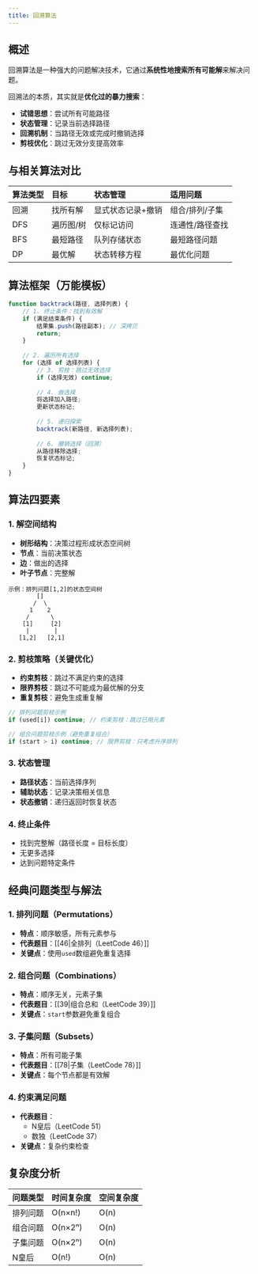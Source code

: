 ```yaml
---
title: 回溯算法
---
```

## 概述

回溯算法是一种强大的问题解决技术，它通过**系统性地搜索所有可能解**来解决问题。

回溯法的本质，其实就是**优化过的暴力搜索**：

- **试错思想**：尝试所有可能路径
- **状态管理**：记录当前选择路径
- **回溯机制**：当路径无效或完成时撤销选择
- **剪枝优化**：跳过无效分支提高效率

## 与相关算法对比

| 算法类型 | 目标      | 状态管理          | 适用问题        |
| :------- | :-------- | :---------------- | :-------------- |
| 回溯     | 找所有解  | 显式状态记录+撤销 | 组合/排列/子集  |
| DFS      | 遍历图/树 | 仅标记访问        | 连通性/路径查找 |
| BFS      | 最短路径  | 队列存储状态      | 最短路径问题    |
| DP       | 最优解    | 状态转移方程      | 最优化问题      |

## 算法框架（万能模板）

```js
function backtrack(路径, 选择列表) {
    // 1. 终止条件：找到有效解
    if (满足结束条件) {
        结果集.push(路径副本); // 深拷贝
        return;
    }
    
    // 2. 遍历所有选择
    for (选择 of 选择列表) {
        // 3. 剪枝：跳过无效选择
        if (选择无效) continue;
        
        // 4. 做选择
        将选择加入路径;
        更新状态标记;
        
        // 5. 递归探索
        backtrack(新路径, 新选择列表);
        
        // 6. 撤销选择（回溯）
        从路径移除选择;
        恢复状态标记;
    }
}
```

## 算法四要素

### 1. 解空间结构

- **树形结构**：决策过程形成状态空间树
- **节点**：当前决策状态
- **边**：做出的选择
- **叶子节点**：完整解

```
示例：排列问题[1,2]的状态空间树
        []
       /  \
      1    2
     /      \
    [1]     [2]
     |       |
   [1,2]   [2,1]
```

### 2. 剪枝策略（关键优化）

- **约束剪枝**：跳过不满足约束的选择
- **限界剪枝**：跳过不可能成为最优解的分支
- **重复剪枝**：避免生成重复解

```js
// 排列问题剪枝示例
if (used[i]) continue; // 约束剪枝：跳过已用元素

// 组合问题剪枝示例（避免重复组合）
if (start > i) continue; // 限界剪枝：只考虑升序排列
```

### 3. 状态管理

- **路径状态**：当前选择序列
- **辅助状态**：记录决策相关信息
- **状态撤销**：递归返回时恢复状态

### 4. 终止条件

- 找到完整解（路径长度 = 目标长度）
- 无更多选择
- 达到问题特定条件

## 经典问题类型与解法

### 1. 排列问题（Permutations）

- **特点**：顺序敏感，所有元素参与
- **代表题目**：[[46|全排列（LeetCode 46）]]
- **关键点**：使用`used`数组避免重复选择

### 2. 组合问题（Combinations）

- **特点**：顺序无关，元素子集
- **代表题目**：[[39|组合总和（LeetCode 39）]]
- **关键点**：`start`参数避免重复组合

### 3. 子集问题（Subsets）

- **特点**：所有可能子集
- **代表题目**：[[78|子集（LeetCode 78）]]
- **关键点**：每个节点都是有效解

### 4. 约束满足问题

- **代表题目**：
  - N皇后（LeetCode 51）
  - 数独（LeetCode 37）
- **关键点**：复杂约束检查

## 复杂度分析

| 问题类型 | 时间复杂度 | 空间复杂度 |
| :------- | :--------- | :--------- |
| 排列问题 | O(n×n!)    | O(n)       |
| 组合问题 | O(n×2ⁿ)    | O(n)       |
| 子集问题 | O(n×2ⁿ)    | O(n)       |
| N皇后    | O(n!)      | O(n)       |
